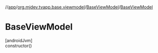 //[app](../../../index.md)/[org.mjdev.tvapp.base.viewmodel](../index.md)/[BaseViewModel](index.md)/[BaseViewModel](-base-view-model.md)

# BaseViewModel

[androidJvm]\
constructor()
